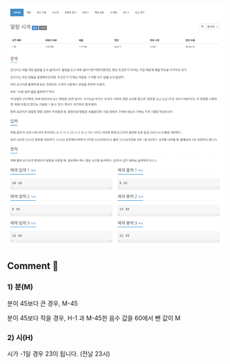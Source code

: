 ![](../images/b2884.png)

## Comment 🤞

### 1) 분(M)
분이 45보다 큰 경우, M-45

분이 45보다 작을 경우, H-1 과 M-45한 음수 값을 60에서 뺀 값이 M


### 2) 시(H)
시가 -1일 경우 23이 됩니다. (전날 23시)

